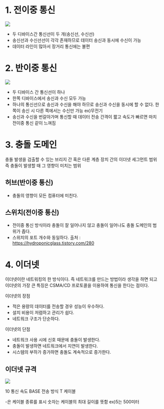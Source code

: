 # 1. 전이중 통신
<img src="https://img1.daumcdn.net/thumb/R1280x0/?scode=mtistory2&fname=https%3A%2F%2Fblog.kakaocdn.net%2Fdn%2FbDzEMK%2FbtqXRu3SnAJ%2FlotMSRxsWHwk00php6wrf0%2Fimg.png">

- 두 디바이스간 통신선이 두 개(송신선, 수신선)
- 송신선과 수신선선이 각각 존재하므로 데이터 송신과 동시에 수신이 가능
- 데이터 라인이 많아서 장거리 통신에는 불편

# 2. 반이중 통신
<img src="https://img1.daumcdn.net/thumb/R1280x0/?scode=mtistory2&fname=https%3A%2F%2Fblog.kakaocdn.net%2Fdn%2Fs40N9%2FbtqXMdBTTbF%2FYMYsslKNaB5vWXdrVEBalK%2Fimg.png">

- 두 디바이스 간 통신선이 하나
- 한쪽 디바이스에서 송신과 수신 모두 가능
- 하나의 통신선으로 송신과 수신을 해야 하므로 송신과 수신을 동시에 할 수 없다. 한쪽이 송신 시 다른 쪽에서는 수신만 가능 ex)무전기
- 송신과 수신을 번갈아가며 통신할 때 데이터 전송 간격이 짧고 속도가 빠르면 마치 전이중 통신 같이 느껴짐


# 3. 충돌 도메인
충돌 발생을 검출할 수 있는 브리지 간 혹은 다른 계층 장치 간의 이더넷 세그먼트 범위
즉 충돌이 발생할 때 그 영향이 미치는 범위

## 허브(반이중 통신)
- 충돌의 영향이 모든 컴퓨터에 미친다.

## 스위치(전이중 통신)
- 전이중 통신 방식이라 충돌이 잘 일어나지 않고 충돌이 일어나도 충돌 도메인의 범위가 좁다.
- 스위치의 포트 개수와 동일하다.
출처 : https://hydroponicglass.tistory.com/280

# 4. 이더넷
이더넷이란 네트워킹의 한 방식이다. 즉 네트워크를 만드는 방법이라 생각을 하면 되고 이더넷의 가장 큰 특징은 CSMA/CD 프로토콜을 이용하여 통신을 한다는 점이다. 

이더넷의 장점

- 적은 용량의 데이터를 전송할 경우 성능이 우수하다.
- 설치 비용이 저렴하고 관리가 쉽다.
- 네트워크 구조가 단순하다.

이더넷의 단점

- 네트워크 사용 시에 신호 때문에 충돌이 발생한다.
- 충돌이 발생하면 네트워크에서 지연이 발생한다.
- 시스템의 부하가 증가하면 충돌도 계속적으로 증가한다.

## 이더넷 규격
<img src="https://media.vlpt.us/images/aksmf1442/post/2bb83aab-8496-426a-94f3-a31a0bf76f59/%E1%84%89%E1%85%B3%E1%84%8F%E1%85%B3%E1%84%85%E1%85%B5%E1%86%AB%E1%84%89%E1%85%A3%E1%86%BA%202021-02-03%20%E1%84%8B%E1%85%A9%E1%84%8C%E1%85%A5%E1%86%AB%204.13.27.png">

10 통신 속도
BASE 전송 방식
T 케이블 

-은 케이블 종류를 표시
숫자는 케이블의 최대 길이를 뜻함 ex)5는 500미터
